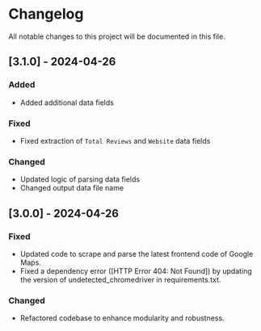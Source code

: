 # Changelog

All notable changes to this project will be documented in this file.

## [3.1.0] - 2024-04-26
### Added
- Added additional data fields

### Fixed
- Fixed extraction of `Total Reviews` and `Website` data fields

### Changed
- Updated logic of parsing data fields
- Changed output data file name

## [3.0.0] - 2024-04-26

### Fixed
- Updated code to scrape and parse the latest frontend code of Google Maps.
- Fixed a dependency error ([HTTP Error 404: Not Found]) by updating the version of undetected_chromedriver in requirements.txt.

### Changed
- Refactored codebase to enhance modularity and robustness.
